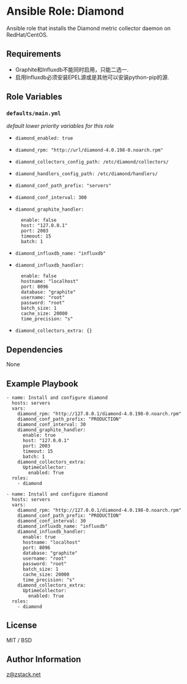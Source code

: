 # Ansible Role: Diamond

Ansible role that installs the Diamond metric collector daemon on RedHat/CentOS.

## Requirements

- Graphite和Influxdb不能同时启用，只能二选一.
- 启用Influxdb必须安装EPEL源或是其他可以安装python-pip的源.

## Role Variables

### `defaults/main.yml`
*default lower priority variables for this role*

* `diamond_enabled: true`
* `diamond_rpm: "http://url/diamond-4.0.198-0.noarch.rpm"`

* `diamond_collectors_config_path: /etc/diamond/collectors/`
* `diamond_handlers_config_path: /etc/diamond/handlers/`

* `diamond_conf_path_prefix: "servers"`
* `diamond_conf_interval: 300`

* `diamond_graphite_handler:`
    ```
      enable: false
      host: "127.0.0.1"
      port: 2003
      timeout: 15
      batch: 1
    ```

* `diamond_influxdb_name: "influxdb"`
* `diamond_influxdb_handler:`
    ```
      enable: false
      hostname: "localhost"
      port: 8096
      database: "graphite"
      username: "root"
      password: "root"
      batch_size: 1
      cache_size: 20000
      time_precision: "s"
    ```

* `diamond_collectors_extra: {}`

## Dependencies

None

## Example Playbook

    - name: Install and configure diamond
      hosts: servers
      vars:
        diamond_rpm: "http://127.0.0.1/diamond-4.0.198-0.noarch.rpm"
        diamond_conf_path_prefix: "PRODUCTION"
        diamond_conf_interval: 30
        diamond_graphite_handler:
          enable: true
          host: "127.0.0.1"
          port: 2003
          timeout: 15
          batch: 1
        diamond_collectors_extra:
          UptimeCollector:
            enabled: True
      roles:
        - diamond

    - name: Install and configure diamond
      hosts: servers
      vars:
        diamond_rpm: "http://127.0.0.1/diamond-4.0.198-0.noarch.rpm"
        diamond_conf_path_prefix: "PRODUCTION"
        diamond_conf_interval: 30
        diamond_influxdb_name: "influxdb"
        diamond_influxdb_handler:
          enable: true
          hostname: "localhost"
          port: 8096
          database: "graphite"
          username: "root"
          password: "root"
          batch_size: 1
          cache_size: 20000
          time_precision: "s"
        diamond_collectors_extra:
          UptimeCollector:
            enabled: True
      roles:
        - diamond

## License

MIT / BSD

## Author Information

z@zstack.net

